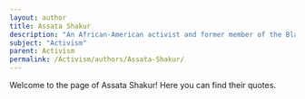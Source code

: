 ```yaml
---
layout: author
title: Assata Shakur
description: "An African-American activist and former member of the Black Panther Party, Shakur became a symbol of political resistance and is currently living in exile in Cuba."
subject: "Activism"
parent: Activism
permalink: /Activism/authors/Assata-Shakur/
---
```


Welcome to the page of Assata Shakur! Here you can find their quotes.
